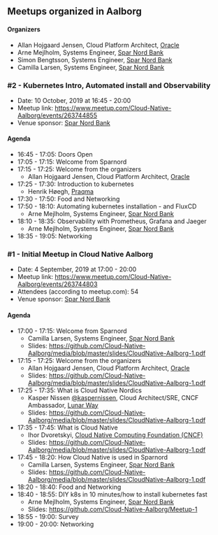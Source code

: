 ## Meetups organized in Aalborg

#### Organizers

 - Allan Hojgaard Jensen, Cloud Platform Architect, [Oracle](https://www.oracle.com)
 - Arne Mejlholm, Systems Engineer, [Spar Nord Bank](https://www.sparnord.dk/)
 - Simon Bengtsson, Systems Engineer, [Spar Nord Bank](https://www.sparnord.dk/)
 - Camilla Larsen, Systems Engineer, [Spar Nord Bank](https://www.sparnord.dk/)

### #2 - Kubernetes Intro, Automated install and Observability

 - Date: 10 October, 2019 at 16:45 - 20:00
 - Meetup link: https://www.meetup.com/Cloud-Native-Aalborg/events/263744855
 - Venue sponsor: [Spar Nord Bank](https://www.sparnord.dk/)

#### Agenda

 - 16:45 - 17:05: Doors Open 
 - 17:05 - 17:15: Welcome from Sparnord 
 - 17:15 - 17:25: Welcome from the organizers 
   - Allan Hojgaard Jensen, Cloud Platform Architect, [Oracle](https://www.oracle.com)
 - 17:25 - 17:30: Introduction to kubernetes 
   - Henrik Høegh, [Praqma](https://praqma.com)
 - 17:30 - 17:50: Food and Networking 
 - 17:50 - 18:10: Automating kubernetes installation - and FluxCD 
   - Arne Mejlholm, Systems Engineer, [Spar Nord Bank](https://www.sparnord.dk/)
 - 18:10 - 18:35: Observability with Prometheus, Grafana and Jaeger 
   - Arne Mejlholm, Systems Engineer, [Spar Nord Bank](https://www.sparnord.dk/)
 - 18:35 - 19:05: Networking 

### #1 - Initial Meetup in Cloud Native Aalborg

 - Date: 4 September, 2019 at 17:00 - 20:00
 - Meetup link: https://www.meetup.com/Cloud-Native-Aalborg/events/263744803
 - Attendees (according to meetup.com): 54
 - Venue sponsor: [Spar Nord Bank](https://www.sparnord.dk/)

#### Agenda

 - 17:00 - 17:15: Welcome from Sparnord 
   - Camilla Larsen, Systems Engineer, [Spar Nord Bank](https://www.sparnord.dk/)
   - Slides: https://github.com/Cloud-Native-Aalborg/media/blob/master/slides/CloudNative-Aalborg-1.pdf
 - 17:15 - 17:25: Welcome from the organizers 
   - Allan Hojgaard Jensen, Cloud Platform Architect, [Oracle](https://www.oracle.com)
   - Slides: https://github.com/Cloud-Native-Aalborg/media/blob/master/slides/CloudNative-Aalborg-1.pdf
 - 17:25 - 17:35: What is Cloud Native Nordics 
   - Kasper Nissen [@kaspernissen](https://github.com/kaspernissen), Cloud Architect/SRE, CNCF Ambassador, [Lunar Way](https://lunarway.com)
   - Slides: https://github.com/Cloud-Native-Aalborg/media/blob/master/slides/CloudNative-Aalborg-1.pdf
 - 17:35 - 17:45: What is Cloud Native 
   - Ihor Dvoretskyi, [Cloud Native Computing Foundation (CNCF)](https://www.cncf.io/)
   - Slides: https://github.com/Cloud-Native-Aalborg/media/blob/master/slides/CloudNative-Aalborg-1.pdf
 - 17:45 - 18:20: How Cloud Native is used in Sparnord 
   - Camilla Larsen, Systems Engineer, [Spar Nord Bank](https://www.sparnord.dk/)
   - Slides: https://github.com/Cloud-Native-Aalborg/media/blob/master/slides/CloudNative-Aalborg-1.pdf
 - 18:20 - 18:40: Food and Networking 
 - 18:40 - 18:55: DIY k8s in 10 minutes/how to install kubernetes fast 
   - Arne Mejlholm, Systems Engineer, [Spar Nord Bank](https://www.sparnord.dk/)
   - Slides: https://github.com/Cloud-Native-Aalborg/Meetup-1
 - 18:55 - 19:00: Survey 
 - 19:00 - 20:00: Networking 
